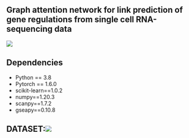## Graph attention network for link prediction of gene regulations from single cell RNA-sequencing data

![](https://github.com/zpliulab/GENELink/blob/main/Figure/Framework.jpg)

## Dependencies

- Python == 3.8 
- Pytorch == 1.6.0
- scikit-learn==1.0.2
- numpy==1.20.3
- scanpy==1.7.2
- gseapy==0.10.8

## DATASET:![](https://drive.google.com/file/d/1tthOy2v-GfVBlR9xUdyqZVBqqvOgnZlX/view?usp=drive_link)

